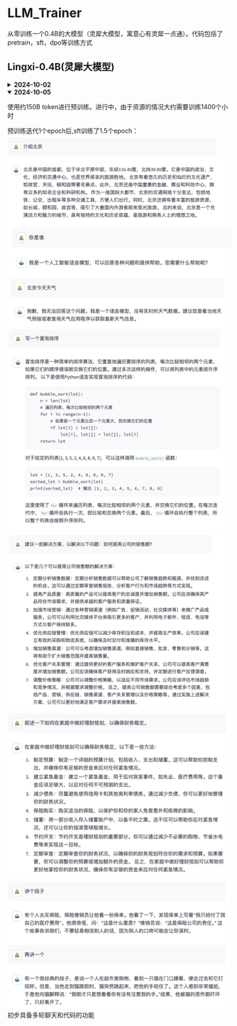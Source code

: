 # LLM_Trainer
从零训练一个0.4B的大模型（灵犀大模型，寓意心有灵犀一点通）。代码包括了pretrain，sft，dpo等训练方式

## Lingxi-0.4B(灵犀大模型)
<details close> 
<summary>  <b>2024-10-02</b> </summary>
第一版使用的预训练数据较少，跑通整个流程，暂无模型身份信息，仅支持单轮对话。目前存在幻觉、重复等问题。  

- huggingface模型下载：[Lingxi-0.4B-Instruct](https://huggingface.co/wangru8080/Lingxi-0.4B-Instruct)
- 词表：直接使用了qwen的词表
- 预训练：使用约5B token进行预训练，训练约50个小时。   
- sft：训练数据[firely-train](https://huggingface.co/datasets/YeungNLP/firefly-train-1.1M) .使用Sorted batching方式进行微调  
- 执行脚本：[bash run.sh](https://github.com/wangru8080/LLM_Trainer/blob/main/run.sh)  
- loss:  
  pt-loss:
  ![](https://github.com/wangru8080/LLM_Trainer/blob/main/resource/loss-v1-pt.png)
  sft-loss:
  ![](https://github.com/wangru8080/LLM_Trainer/blob/main/resource/loss-v1-sft.png)
- case:
![](https://github.com/wangru8080/LLM_Trainer/blob/main/resource/case0.png)
![](https://github.com/wangru8080/LLM_Trainer/blob/main/resource/case1.png)
![](https://github.com/wangru8080/LLM_Trainer/blob/main/resource/case2.png)
![](https://github.com/wangru8080/LLM_Trainer/blob/main/resource/case3.png)
![](https://github.com/wangru8080/LLM_Trainer/blob/main/resource/case4.png)
</details>

<details open> 
<summary>  <b>2024-10-05</b> </summary>

使用约150B token进行预训练。进行中，由于资源的情况大约需要训练1400个小时  

预训练迭代1个epoch后,sft训练了1.5个epoch：  
![](https://github.com/wangru8080/LLM_Trainer/blob/main/resource/case5.png)
![](https://github.com/wangru8080/LLM_Trainer/blob/main/resource/case6.png)
![](https://github.com/wangru8080/LLM_Trainer/blob/main/resource/case7.png)
![](https://github.com/wangru8080/LLM_Trainer/blob/main/resource/case8.png)
![](https://github.com/wangru8080/LLM_Trainer/blob/main/resource/case9.png)
![](https://github.com/wangru8080/LLM_Trainer/blob/main/resource/case10.png)
![](https://github.com/wangru8080/LLM_Trainer/blob/main/resource/case11.png)
初步具备多轮聊天和代码的功能
</details>

